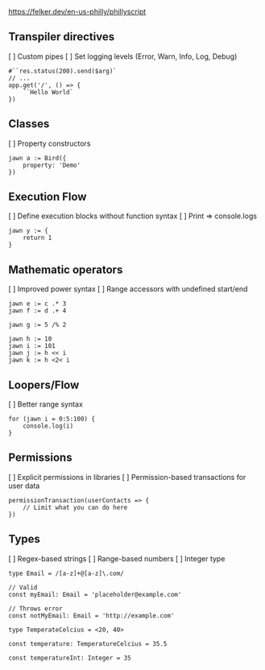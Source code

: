 https://felker.dev/en-us-philly/phillyscript

## Transpiler directives

[ ] Custom pipes
[ ] Set logging levels (Error, Warn, Info, Log, Debug)

```
#``res.status(200).send($arg)`
// ...
app.get('/', () => {
    ``Hello World`
})
```

## Classes

[ ] Property constructors

```
jawn a := Bird({
    property: 'Demo'
})
```

## Execution Flow

[ ] Define execution blocks without function syntax
[ ] Print => console.logs

```
jawn y := {
    return 1
}
```

## Mathematic operators

[ ] Improved power syntax
[ ] Range accessors with undefined start/end

```
jawn e := c .* 3
jawn f := d .+ 4

jawn g := 5 /% 2

jawn h := 10
jawn i := 101
jawn j := h << i
jawn k := h <2< i
```

## Loopers/Flow

[ ] Better range syntax

```
for (jawn i = 0:5:100) {
    console.log(i)
}
```

## Permissions

[ ] Explicit permissions in libraries
[ ] Permission-based transactions for user data

```
permissionTransaction(userContacts => {
    // Limit what you can do here
})
```

## Types

[ ] Regex-based strings
[ ] Range-based numbers
[ ] Integer type

```
type Email = /[a-z]+@[a-z]\.com/

// Valid
const myEmail: Email = 'placeholder@example.com'

// Throws error
const notMyEmail: Email = 'http://example.com'

type TemperateCelcius = <20, 40>

const temperature: TemperatureCelcius = 35.5

const temperatureInt: Integer = 35
```
